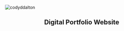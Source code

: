 
![codyddalton](https://github.com/user-attachments/assets/e9783586-ea1f-4f2c-bbed-4f102190dbcf)
<h2 align="center">Digital Portfolio Website</h2>

